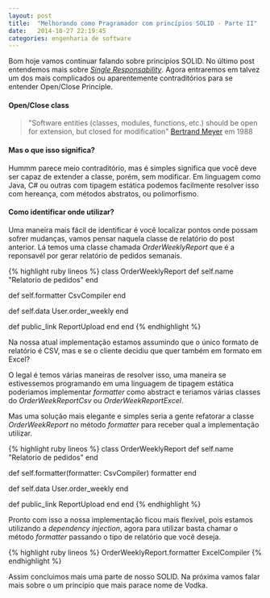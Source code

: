 ```yaml
---
layout: post
title:  "Melhorando como Pragramador com princípios SOLID - Parte II"
date:   2014-10-27 22:19:45
categories: engenharia de software
---
```


Bom hoje vamos continuar falando sobre princípios SOLID. No último post entendemos mais sobre
*[Single Responsability](http://brenooliveira.com.br/engenharia/de/software/2014/08/30/melhorando-como-programador-com-princios-solid/)*.
Agora entraremos em talvez um dos mais complicados ou aparentemente contraditórios para se entender Open/Close Principle.

#### Open/Close class ####
> "Software entities (classes, modules, functions, etc.) should be open for extension, but closed for modification"
> [Bertrand Meyer](http://en.wikipedia.org/wiki/Bertrand_Meyer) em 1988  

#### Mas o que isso significa? ####
Hummm parece meio contraditório, mas é simples significa que você deve ser capaz de extender a classe, porém, sem modificar. Em linguagem como Java, C# ou outras com tipagem estática podemos facilmente resolver isso com hereança, com métodos abstratos, ou polimorfismo.

#### Como identificar onde utilizar? ####
Uma maneira mais fácil de identificar é você localizar pontos onde possam sofrer mudanças, vamos pensar naquela classe de relatório do post anterior. Lá temos uma classe chamada *OrderWeeklyReport* que é a reponsavél por gerar relatório de pedidos semanais.

{% highlight ruby lineos %}
class OrderWeeklyReport
  def self.name
    "Relatorio de pedidos"
  end

  def self.formatter
    CsvCompiler
  end

  def self.data
    User.order_weekly
  end

  def public_link
    ReportUpload
  end
end
{% endhighlight %}

Na nossa atual implementação estamos assumindo que o único formato de relatório é CSV, mas e se o cliente decidiu que quer também em formato em Excel?

O legal é temos várias maneiras de resolver isso, uma maneira se estivessemos programando em uma linguagem de tipagem estática poderiamos implementar *formatter* como abstract e teriamos várias classes do *OrderWeekReportCsv* ou *OrderWeekReportExcel*.

Mas uma solução mais elegante e simples seria a gente refatorar a classe *OrderWeekReport* no método *formatter* para receber qual a implementação utilizar.

{% highlight ruby lineos %}
class OrderWeeklyReport
  def self.name
    "Relatorio de pedidos"
  end

  def self.formatter(formatter: CsvCompiler)
    formatter
  end

  def self.data
    User.order_weekly
  end

  def public_link
    ReportUpload
  end
end
{% endhighlight %}

Pronto com isso a nossa implementação ficou mais flexível, pois estamos utilizando a *dependency injection*, agora para utilizar basta chamar o método *formatter* passando o tipo de relatório que você deseja.

{% highlight ruby lineos %}
OrderWeeklyReport.formatter ExcelCompiler
{% endhighlight %}


Assim concluimos mais uma parte de nosso SOLID. Na próxima vamos falar mais sobre o um princípio que mais parace nome de Vodka.
